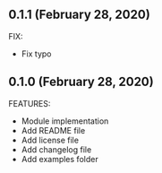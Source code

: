 ## 0.1.1 (February 28, 2020)

FIX:

  * Fix typo
  
## 0.1.0 (February 28, 2020)

FEATURES:

  * Module implementation
  * Add README file
  * Add license file
  * Add changelog file
  * Add examples folder
